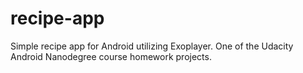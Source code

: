 # recipe-app
Simple recipe app for Android utilizing Exoplayer.
One of the Udacity Android Nanodegree course homework projects.
